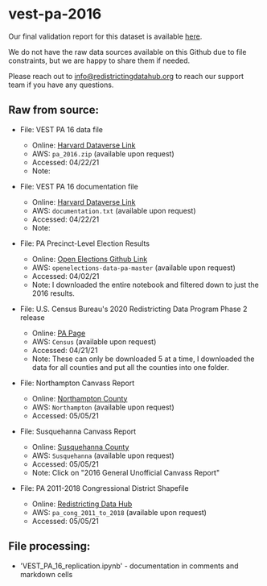 # vest-pa-2016 

Our final validation report for this dataset is available [here](https://redistrictingdatahub.org/dataset/vest-2016-pennsylvania-precinct-and-election-results/). 

We do not have the raw data sources available on this Github due to file constraints, but we are happy to share them if needed. 

Please reach out to info@redistrictingdatahub.org to reach our support team if you have any questions.

## **Raw from source:**
- File: VEST PA 16 data file
  - Online: [Harvard Dataverse Link](https://dataverse.harvard.edu/dataset.xhtml?persistentId=doi:10.7910/DVN/NH5S2I)
  - AWS: `pa_2016.zip` (available upon request)
  - Accessed: 04/22/21
  - Note:

- File: VEST PA 16 documentation file
  - Online: [Harvard Dataverse Link](https://dataverse.harvard.edu/dataset.xhtml?persistentId=doi:10.7910/DVN/NH5S2I)
  - AWS: `documentation.txt` (available upon request)
  - Accessed: 04/22/21
  - Note:

- File: PA Precinct-Level Election Results
  - Online: [Open Elections Github Link](https://github.com/openelections/openelections-data-pa)
  - AWS: `openelections-data-pa-master` (available upon request)
  - Accessed: 04/02/21
  - Note: I downloaded the entire notebook and filtered down to just the 2016 results.

- File: U.S. Census Bureau's 2020 Redistricting Data Program Phase 2 release
  - Online: [PA Page](https://www.census.gov/geo/partnerships/pvs/partnership19v2/st42_pa.html)
  - AWS: `Census` (available upon request)
  - Accessed: 04/21/21
  - Note: These can only be downloaded 5 at a time, I downloaded the data for all counties and put all the counties into one folder.

- File: Northampton Canvass Report
  - Online: [Northampton County](https://www.northamptoncounty.org/CTYADMN/ELECTNS/Election%20Results/Archives/Nov%208,%202016%20Results%20by%20Precinct.pdf)
  - AWS: `Northampton` (available upon request)
  - Accessed: 05/05/21

- File: Susquehanna Canvass Report
  - Online: [Susquehanna County](http://www.susqco.com/Dept/Voter/Pages/Election-Results.aspx)
  - AWS: `Susquehanna` (available upon request)
  - Accessed: 05/05/21
  - Note: Click on "2016 General Unofficial Canvass Report"

- File: PA 2011-2018 Congressional District Shapefile
  - Online: [Redistricting Data Hub](https://redistrictingdatahub.org/dataset/pennsylvania-congressional-districts-2011-to-2018/)
  - AWS: `pa_cong_2011_to_2018` (available upon request)
  - Accessed: 05/05/21
  
## **File processing:**

- 'VEST_PA_16_replication.ipynb' - documentation in comments and markdown cells